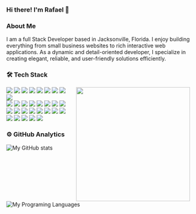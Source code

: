 ### Hi there! I'm Rafael 👋

### About Me
I am a full Stack Developer based in Jacksonville, Florida. I enjoy building everything from small business websites to rich interactive web applications. As a dynamic and detail-oriented developer, I specialize in creating elegant, reliable, and user-friendly solutions efficiently.

### 🛠️ Tech Stack

<img align="right" src="https://media.giphy.com/media/ZVik7pBtu9dNS/giphy.gif" width="300" hspace="20">
<p>
<img src="https://img.shields.io/badge/JavaScript-F7DF1E?logo=javascript&logoColor=black"> <img src="https://img.shields.io/badge/HTML5-E34F26?logo=html5&logoColor=white"> <img src="https://img.shields.io/badge/CSS3-1572B6?logo=css3&logoColor=white"> <img src="https://img.shields.io/badge/Sass-CC6699?logo=sass&logoColor=white"> <img src="https://img.shields.io/badge/React-61DAFB?logo=react&logoColor=white"> <img src="https://img.shields.io/badge/Vue.js-4FC08D?logo=vuedotjs&logoColor=white"> <img src="https://img.shields.io/badge/Vuetify-1867C0?logo=vuetify&logoColor=white"> <img src="https://img.shields.io/badge/Bootstrap-7952B3?logo=bootstrap&logoColor=white"> <img src="https://img.shields.io/badge/Bulma-00D1B2?logo=bulma&logoColor=white"><br>
<img src="https://img.shields.io/badge/TailwindCSS-06B6D4?logo=tailwindcss&logoColor=white"> <img src="https://img.shields.io/badge/Node.js-339933?logo=nodedotjs&logoColor=white"> <img src="https://img.shields.io/badge/Express.js-000000?logo=express&logoColor=white"> <img src="https://img.shields.io/badge/AdonisJS-220052?logo=adonisjs&logoColor=white"> <img src="https://img.shields.io/badge/Loopback-3F5DF3"> <img src="https://img.shields.io/badge/Laravel-FF2D20?logo=laravel&logoColor=white"> <img src="https://img.shields.io/badge/Symfony-000000?logo=symfony&logoColor=white"> <img src="https://img.shields.io/badge/Slim-2C8CBB"><br>
<img src="https://img.shields.io/badge/Ruby%20on%20Rails-CC0000?logo=rubyonrails&logoColor=white"> <img src="https://img.shields.io/badge/MySQL-4479A1?logo=mysql&logoColor=white"> <img src="https://img.shields.io/badge/PostgreSQL-4169E1?logo=postgresql&logoColor=white"> <img src="https://img.shields.io/badge/SQLite-003B57?logo=sqlite&logoColor=white"> <img src="https://img.shields.io/badge/MongoDB-47A248?logo=mongodb&logoColor=white"> <img src="https://img.shields.io/badge/Redis-DC382D?logo=redis&logoColor=white"> <img src="https://img.shields.io/badge/Firebase-FFCA28?logo=firebase&logoColor=black">
<img src="https://img.shields.io/badge/Git-F05032?logo=git&logoColor=white"><br>
<img src="https://img.shields.io/badge/Docker-2496ED?logo=docker&logoColor=white">
<img src="https://img.shields.io/badge/Vagrant-1868F2?logo=vagrant&logoColor=white"> <img src="https://img.shields.io/badge/NPM-CB3837?logo=npm&logoColor=white">
<img src="https://img.shields.io/badge/Yarn-2C8EBB?logo=yarn&logoColor=white">
<img src="https://img.shields.io/badge/Composer-885630?logo=composer&logoColor=white">
<br>
</p>

### ⚙️ GitHub Analytics

![My GitHub stats](https://github-readme-stats.vercel.app/api?username=tolastarras&show_icons=true&theme=&hide_border=true&hide=contribs) ![My Programing Languages](https://github-readme-stats-eight-theta.vercel.app/api/top-langs/?username=tolastarras&layout=compact&langs_count=8&theme=&hide_border=true&card_width=490)


<!--
**tolastarras/tolastarras** is a ✨ _special_ ✨ repository because its `README.md` (this file) appears on your GitHub profile.

Here are some ideas to get you started:

- 🔭 I’m currently working on ...
- 🌱 I’m currently learning ...
- 👯 I’m looking to collaborate on ...
- 🤔 I’m looking for help with ...
- 💬 Ask me about ...
- 📫 How to reach me: ...
- 😄 Pronouns: ...
- ⚡ Fun fact: ...
-->
